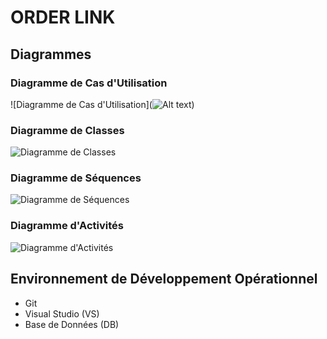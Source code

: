 # ORDER LINK

## Diagrammes

### Diagramme de Cas d'Utilisation

![Diagramme de Cas d'Utilisation](![Alt text](image.png))

### Diagramme de Classes

![Diagramme de Classes](lien_vers_image_diagramme_classes.png)

### Diagramme de Séquences

![Diagramme de Séquences](lien_vers_image_diagramme_sequences.png)

### Diagramme d'Activités

![Diagramme d'Activités](lien_vers_image_diagramme_activites.png)

## Environnement de Développement Opérationnel

- Git
- Visual Studio (VS)
- Base de Données (DB)
